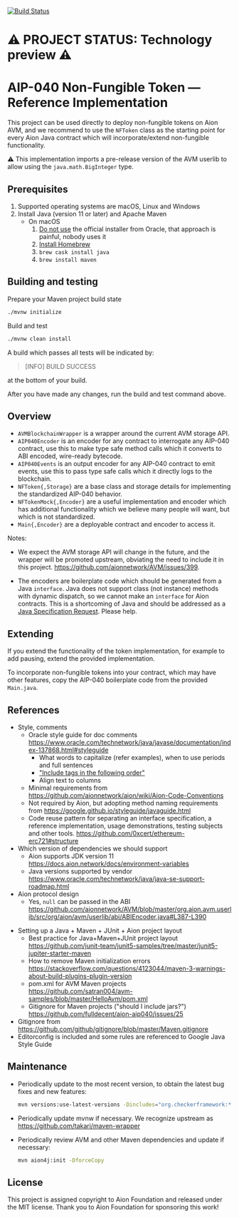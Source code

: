 [![Build Status](https://travis-ci.com/fulldecent/aion-aip040.svg?branch=master)](https://travis-ci.com/fulldecent/aion-aip040)

# :warning: PROJECT STATUS: Technology preview :warning:

# AIP-040 Non-Fungible Token — Reference Implementation

This project can be used directly to deploy non-fungible tokens on Aion AVM, and we recommend to use the `NFToken` class as the starting point for every Aion Java contract which will incorporate/extend non-fungible functionality.

⚠️ This implementation imports a pre-release version of the AVM userlib to allow using the `java.math.BigInteger` type. 

## Prerequisites

1. Supported operating systems are macOS, Linux and Windows
2. Install Java (version 11 or later) and Apache Maven
   - On macOS
     1. [Do not use](https://stackoverflow.com/a/28635465/300224) the official installer from Oracle, that approach is painful, nobody uses it
     2. [Install Homebrew](https://brew.sh)
     3. `brew cask install java`
     4. `brew install maven`

## Building and testing

Prepare your Maven project build state

```sh
./mvnw initialize
```

Build and test

```sh
./mvnw clean install
```

A build which passes all tests will be indicated by:

> [INFO] BUILD SUCCESS

at the bottom of your build.

After you have made any changes, run the build and test command above.

## Overview

* `AVMBlockchainWrapper` is a wrapper around the current AVM storage API.
* `AIP040Encoder` is an encoder for any contract to interrogate any AIP-040 contract, use this to make type safe method calls which it converts to ABI encoded, wire-ready bytecode.
* `AIP040Events` is an output encoder for any AIP-040 contract to emit events, use this to pass type safe calls which it directly logs to the blockchain.
* `NFToken{,Storage}` are a base class and storage details for implementing the standardized AIP-040 behavior.
* `NFTokenMock{,Encoder}` are a useful implementation and encoder which has additional functionality which we believe many people will want, but which is not standardized.
* `Main{,Encoder}` are a deployable contract and encoder to access it.

Notes:

* We expect the AVM storage API will change in the future, and the wrapper will be promoted upstream, obviating the need to include it in this project. https://github.com/aionnetwork/AVM/issues/399.

* The encoders are boilerplate code which should be generated from a Java `interface`. Java does not support class (not instance) methods with dynamic dispatch, so we cannot make an `interface` for Aion contracts. This is a shortcoming of Java and should be addressed as a [Java Specification Request](https://jcp.org/en/jsr/overview). Please help.

## Extending

If you extend the functionality of the token implementation, for example to add pausing, extend the provided implementation.

To incorporate non-fungible tokens into your contract, which may have other features, copy the AIP-040 boilerplate code from the provided `Main.java`.

## References

* Style, comments
  * Oracle style guide for doc comments https://www.oracle.com/technetwork/java/javase/documentation/index-137868.html#styleguide
    * What words to capitalize (refer examples), when to use periods and full sentences
    * ["Include tags in the following order"](https://www.oracle.com/technetwork/java/javase/documentation/index-137868.html#orderoftags)
    * Align text to columns
  * Minimal requirements from https://github.com/aionnetwork/aion/wiki/Aion-Code-Conventions
  * Not required by Aion, but adopting method naming requirements from https://google.github.io/styleguide/javaguide.html
  * Code reuse pattern for separating an interface specification, a reference implementation, usage demonstrations, testing subjects and other tools. https://github.com/0xcert/ethereum-erc721#structure
* Which version of dependencies we should support
  * Aion supports JDK version 11 https://docs.aion.network/docs/environment-variables
  * Java versions supported by vendor https://www.oracle.com/technetwork/java/java-se-support-roadmap.html
* Aion protocol design
  * Yes, `null` can be passed in the ABI https://github.com/aionnetwork/AVM/blob/master/org.aion.avm.userlib/src/org/aion/avm/userlib/abi/ABIEncoder.java#L387-L390

- Setting up a Java + Maven + JUnit + Aion project layout
  - Best practice for Java+Maven+JUnit project layout https://github.com/junit-team/junit5-samples/tree/master/junit5-jupiter-starter-maven
  - How to remove Maven initialization errors https://stackoverflow.com/questions/4123044/maven-3-warnings-about-build-plugins-plugin-version
  - pom.xml for AVM Maven projects https://github.com/satran004/avm-samples/blob/master/HelloAvm/pom.xml
  - Gitignore for Maven projects ("should I include jars?") https://github.com/fulldecent/aion-aip040/issues/25
- Gitignore from https://github.com/github/gitignore/blob/master/Maven.gitignore
- Editorconfig is included and some rules are referenced to Google Java Style Guide

## Maintenance

- Periodically update to the most recent version, to obtain the latest bug fixes and new features:

  ```sh
  mvn versions:use-latest-versions -Dincludes="org.checkerframework:*"
  ```

* Periodically update mvnw if necessary. We recognize upstream as https://github.com/takari/maven-wrapper

* Periodically review AVM and other Maven dependencies and update if necessary:

  ```sh
  mvn aion4j:init -DforceCopy
  ```

## License

This project is assigned copyright to Aion Foundation and released under the MIT license. Thank you to Aion Foundation for sponsoring this work!
